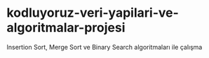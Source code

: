 # kodluyoruz-veri-yapilari-ve-algoritmalar-projesi
Insertion Sort, Merge Sort ve Binary Search algoritmaları ile çalışma

